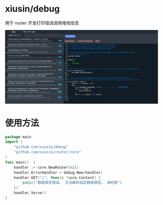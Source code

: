 # xiusin/debug #

用于 router 开发打印错误调用堆栈信息

![./page.png](./assets/page.png)


# 使用方法 #
```go
package main
import (
	"github.com/xiusin/debug"
	"github.com/xiusin/router/core"
)
func main()  {
    handler := core.NewRouter(nil)
    handler.ErrorHandler = debug.New(handler)
    handler.GET("/", func(c *core.Context) {
        panic("数据类型错误， 无法解析指定数据类型。 请检查")
    })
    handler.Serve()
}

```